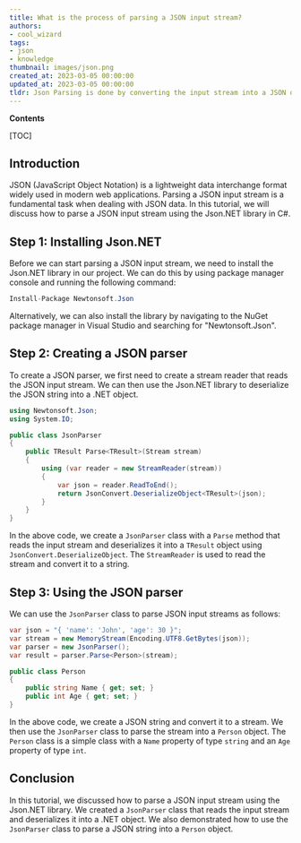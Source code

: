 ```yaml
---
title: What is the process of parsing a JSON input stream?
authors:
- cool_wizard
tags:
- json
- knowledge
thumbnail: images/json.png
created_at: 2023-03-05 00:00:00
updated_at: 2023-03-05 00:00:00
tldr: Json Parsing is done by converting the input stream into a JSON object and then accessing its properties using various methods provided by the language.
---
```


**Contents**

[TOC]

## Introduction
JSON (JavaScript Object Notation) is a lightweight data interchange format widely used in modern web applications. Parsing a JSON input stream is a fundamental task when dealing with JSON data. In this tutorial, we will discuss how to parse a JSON input stream using the Json.NET library in C#.

## Step 1: Installing Json.NET
Before we can start parsing a JSON input stream, we need to install the Json.NET library in our project. We can do this by using package manager console and running the following command:

```C#
Install-Package Newtonsoft.Json
```

Alternatively, we can also install the library by navigating to the NuGet package manager in Visual Studio and searching for "Newtonsoft.Json".


## Step 2: Creating a JSON parser
To create a JSON parser, we first need to create a stream reader that reads the JSON input stream. We can then use the Json.NET library to deserialize the JSON string into a .NET object.

```C#
using Newtonsoft.Json;
using System.IO;

public class JsonParser
{
    public TResult Parse<TResult>(Stream stream)
    {
        using (var reader = new StreamReader(stream))
        {
            var json = reader.ReadToEnd();
            return JsonConvert.DeserializeObject<TResult>(json);
        }
    }
}
```

In the above code, we create a `JsonParser` class with a `Parse` method that reads the input stream and deserializes it into a `TResult` object using `JsonConvert.DeserializeObject`. The `StreamReader` is used to read the stream and convert it to a string.


## Step 3: Using the JSON parser
We can use the `JsonParser` class to parse JSON input streams as follows:

```C#
var json = "{ 'name': 'John', 'age': 30 }";
var stream = new MemoryStream(Encoding.UTF8.GetBytes(json));
var parser = new JsonParser();
var result = parser.Parse<Person>(stream);

public class Person
{
    public string Name { get; set; }
    public int Age { get; set; }
}
```

In the above code, we create a JSON string and convert it to a stream. We then use the `JsonParser` class to parse the stream into a `Person` object. The `Person` class is a simple class with a `Name` property of type `string` and an `Age` property of type `int`.


## Conclusion
In this tutorial, we discussed how to parse a JSON input stream using the Json.NET library. We created a `JsonParser` class that reads the input stream and deserializes it into a .NET object. We also demonstrated how to use the `JsonParser` class to parse a JSON string into a `Person` object.
